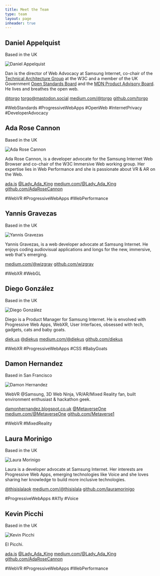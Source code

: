 ```yaml
---
title: Meet the Team
type: team
layout: page
inheader: true
---
```


<div class="profiles">
<div class="profile">
  <h2>Daniel Appelquist</h2>

  <p class="location">Based in the UK</p> 

  <img class="profile-img" src="/team/dan.jpg" alt="Daniel Appelquist"/>
  <p>Dan is the director of Web Advocacy at Samsung Internet, co-chair of the <a href="https://w3.org/tag">Technical Architecture Group</a> at the W3C and a member of the UK Government <a href="https://www.gov.uk/government/groups/open-standards-board">Open Standards Board</a> and the <a href="https://developer.mozilla.org/en-US/docs/MDN/MDN_Product_Advisory_Board">MDN Product Advisory Board</a>. He lives and breathes the open web.</p>
  <p class="profile-links"><a class="twitter" href="https://twitter.com/torgo">@torgo</a> <a class="mastodon" href="https://mastodon.social/@torgo">torgo@mastodon.social</a> <a class="medium" href="https://medium.com/@torgo">medium.com/@torgo</a> <a class="github" href="https://github.com/torgo">github.com/torgo</a></p> 
  <p class="tags"><span>#WebStandards</span> <span>#ProgressiveWebApps</span> <span>#OpenWeb</span> <span>#InternetPrivacy</span> <span>#DeveloperAdvocacy</span></p>
</div> 

<div class="profile">
  <h2>Ada Rose Cannon</h2>

<p class="location">Based in the UK</p>

  <img class="profile-img" src="/team/ada.jpg" alt="Ada Rose Cannon"/>
  <p>Ada Rose Cannon, is a developer advocate for the Samsung Internet Web Browser and co-chair of the W3C Immersive Web working group. Her expertise lies in Web Performance and she is passionate about VR & AR on the Web.</p>
  <p class="profile-links"><a class="home" href="https://ada.is/">ada.is</a> <a class="twitter" href="https://twitter.com/Lady_Ada_King">@Lady_Ada_King</a> <a class="medium" href="https://medium.com/@Lady_Ada_King">medium.com/@Lady_Ada_King</a> <a class="github" href="https://github.com/AdaRoseCannon">github.com/AdaRoseCannon</a></p>
  <p class="tags"><span>#WebVR</span> <span>#ProgressiveWebApps</span> <span>#WebPerformance</span></p>
</div>

<div class="profile">
  <h2>Yannis Gravezas</h2>

<p class="location">Based in the UK</p>

  <img class="profile-img" src="/team/yannis.jpg" alt="Yannis Gravezas"/>
  <p>Yannis Gravezas, is a web developer advocate at Samsung Internet. He enjoys coding audiovisual applications and longs for the new, immersive, web that's emerging.</p>
  <p class="profile-links"><a class="medium" href="https://medium.com/@wizgrav">medium.com/@wizgrav</a> <a class="github" href="https://github.com/wizgrav">github.com/wizgrav</a></p>
  <p class="tags"><span>#WebXR</span> <span>#WebGL</span></p>
</div>

<div class="profile">
  <h2>Diego González</h2>

<p class="location">Based in the UK</p>

  <img class="profile-img" src="/team/diego.jpg" alt="Diego González"/>
  <p>Diego is a Product Manager for Samsung Internet. He is envolved with Progressive Web Apps, WebXR, User Interfaces, obsessed with tech, gadgets, cats and baby goats.</p>
  <p class="profile-links"><a class="home" href="https://diek.us">diek.us</a> <a class="twitter" href="https://twitter.com/diekus">@diekus</a> <a class="medium" href="https://medium.com/@diekus">medium.com/@diekus</a> <a class="github" href="https://github.com/diekus">github.com/diekus</a></p>
  <p class="tags"><span>#WebXR</span> <span>#ProgressiveWebApps</span> <span>#CSS</span> <span>#BabyGoats</span></p>
</div>

<div class="profile">
  <h2>Damon Hernandez</h2>

<p class="location">Based in San Francisco</p>

  <img class="profile-img" src="/team/damon.jpg" alt="Damon Hernandez"/>
  <p>WebVR @Samsung, 3D Web Ninja, VR/AR/Mixed Reality fan, built environment enthusiast & hackathon geek.</p>
  <p class="profile-links"><a class="home" href="http://damonhernandez.blogspot.co.uk/">damonhernandez.blogspot.co.uk</a> <a class="twitter" href="https://twitter.com/metaverseone">@MetaverseOne</a> <a class="medium" href="https://medium.com/@MetaverseOne">medium.com/@MetaverseOne</a> <a class="github" href="https://github.com/Metaverse1">github.com/Metaverse1</a></p>
  <p class="tags"><span>#WebVR</span> <span>#MixedReality</span></p>
</div>

<div class="profile">
  <h2>Laura Morinigo</h2>

<p class="location">Based in the UK</p>

  <img class="profile-img" src="/team/ada.jpg" alt="Laura Morinigo"/>
  <p>Laura is a developer advocate at Samsung Internet. Her interests are Progressive Web Apps, emerging technologies like Voice and she loves sharing her knowledge to build more inclusive technologies.</p>
  <p class="profile-links"><a class="twitter" href="https://twitter.com/thisislalaok">@thisislalaok</a> <a class="medium" href="https://medium.com/@thisislala">medium.com/@thisislala</a> <a class="github" href="https://github.com/lauramorinigo">github.com/lauramorinigo</a></p>
  <p class="tags"><span>#ProgressiveWebApps</span> <span>#A11y</span> <span>#Voice</span></p>
</div>

<div class="profile">
  <h2>Kevin Picchi</h2>

<p class="location">Based in the UK</p>

  <img class="profile-img" src="/team/kevin.jpg" alt="Kevin Picchi"/>
  <p>El Picchi.</p>
  <p class="profile-links"><a class="home" href="https://ada.is/">ada.is</a> <a class="twitter" href="https://twitter.com/Lady_Ada_King">@Lady_Ada_King</a> <a class="medium" href="https://medium.com/@Lady_Ada_King">medium.com/@Lady_Ada_King</a> <a class="github" href="https://github.com/AdaRoseCannon">github.com/AdaRoseCannon</a></p>
  <p class="tags"><span>#WebVR</span> <span>#ProgressiveWebApps</span> <span>#WebPerformance</span></p>
</div>


</div>
